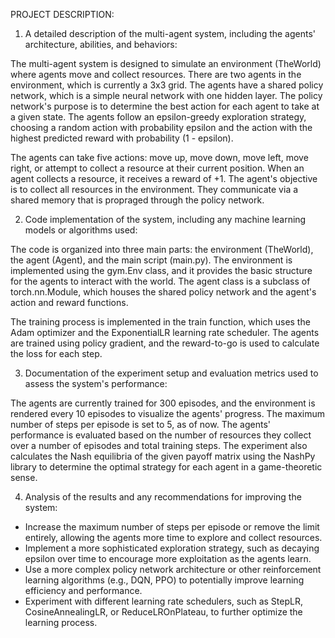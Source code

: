PROJECT DESCRIPTION:

1) A detailed description of the multi-agent system, including the agents' architecture, abilities, and behaviors:

The multi-agent system is designed to simulate an environment (TheWorld) where agents move and collect resources. There are two agents in the environment, which is currently a 3x3 grid. The agents have a shared policy network, which is a simple neural network with one hidden layer. The policy network's purpose is to determine the best action for each agent to take at a given state. The agents follow an epsilon-greedy exploration strategy, choosing a random action with probability epsilon and the action with the highest predicted reward with probability (1 - epsilon).

The agents can take five actions: move up, move down, move left, move right, or attempt to collect a resource at their current position. When an agent collects a resource, it receives a reward of +1. The agent's objective is to collect all resources in the environment. They communicate via a shared memory that is propraged through the policy network.


2) Code implementation of the system, including any machine learning models or algorithms used:

The code is organized into three main parts: the environment (TheWorld), the agent (Agent), and the main script (main.py). The environment is implemented using the gym.Env class, and it provides the basic structure for the agents to interact with the world. The agent class is a subclass of torch.nn.Module, which houses the shared policy network and the agent's action and reward functions.

The training process is implemented in the train function, which uses the Adam optimizer and the ExponentialLR learning rate scheduler. The agents are trained using policy gradient, and the reward-to-go is used to calculate the loss for each step.


3) Documentation of the experiment setup and evaluation metrics used to assess the system's performance:

The agents are currently trained for 300 episodes, and the environment is rendered every 10 episodes to visualize the agents' progress. The maximum number of steps per episode is set to 5, as of now. The agents' performance is evaluated based on the number of resources they collect over a number of episodes and total training steps. The experiment also calculates the Nash equilibria of the given payoff matrix using the NashPy library to determine the optimal strategy for each agent in a game-theoretic sense.


4) Analysis of the results and any recommendations for improving the system:

- Increase the maximum number of steps per episode or remove the limit entirely, allowing the agents more time to explore and collect resources.
- Implement a more sophisticated exploration strategy, such as decaying epsilon over time to encourage more exploitation as the agents learn.
- Use a more complex policy network architecture or other reinforcement learning algorithms (e.g., DQN, PPO) to potentially improve learning efficiency and performance.
- Experiment with different learning rate schedulers, such as StepLR, CosineAnnealingLR, or ReduceLROnPlateau, to further optimize the learning process.
